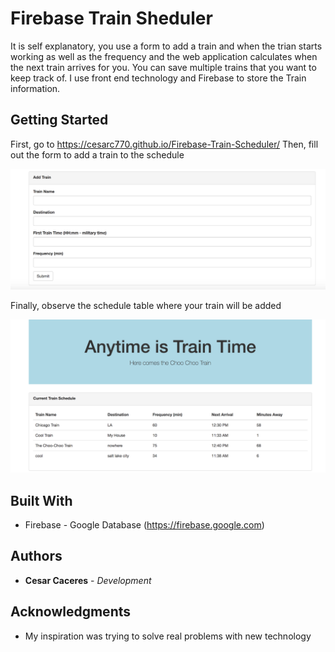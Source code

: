 # Firebase Train Sheduler

It is self explanatory, you use a form to add a train and when the trian starts working as well as the frequency and the web application calculates when the next train arrives for you.
You can save multiple trains that you want to keep track of. I use front end technology and Firebase to store the Train information.

## Getting Started

First, go to https://cesarc770.github.io/Firebase-Train-Scheduler/
Then, fill out the form to add a train to the schedule

![Add Train Form](trainform.png)

Finally, observe the schedule table where your train will be added

![Train Schedule](trainschedule.png)

## Built With

* Firebase - Google Database (https://firebase.google.com)

## Authors

* **Cesar Caceres** - *Development* 

## Acknowledgments

* My inspiration was trying to solve real problems with new technology

